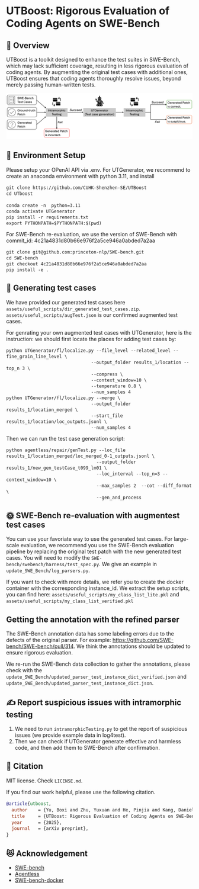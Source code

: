 # UTBoost: Rigorous Evaluation of Coding Agents on SWE-Bench

## 👋 Overview
UTBoost is a toolkit designed to enhance the test suites in SWE-Bench, which may lack sufficient coverage, resulting in less rigorous evaluation of coding agents. By augmenting the original test cases with additional ones, UTBoost ensures that coding agents thoroughly resolve issues, beyond merely passing human-written tests.


<img src="assets/figures/utboost.png">

## 🦜 Environment Setup
Please setup your OPenAI API via .env.
For UTGenerator, we recommend to create an anaconda environment with python 3.11, and install

```shell
git clone https://github.com/CUHK-Shenzhen-SE/UTBoost
cd UTboost

conda create -n  python=3.11 
conda activate UTGenerator
pip install -r requirements.txt
export PYTHONPATH=$PYTHONPATH:$(pwd)
```

For SWE-Bench re-evaluation, we use the version of SWE-Bench with commit_id: 4c21a4831d80b66e976f2a5ce946a0abded7a2aa

```shell
git clone git@github.com:princeton-nlp/SWE-bench.git
cd SWE-bench
git checkout 4c21a4831d80b66e976f2a5ce946a0abded7a2aa
pip install -e .
```

## 💫 Generating test cases
We have provided our generated test cases here `assets/useful_scripts/dir_generated_test_cases.zip`. `assets/useful_scripts/augTest.json` is our confirmed augmented test cases.

For genrating your own augmented test cases with UTGenerator, here is the instruction: we should first locate the places for adding test cases by:
```
python UTGenerator/fl/localize.py --file_level --related_level --fine_grain_line_level \
                                --output_folder results_1/location --top_n 3 \
                                --compress \
                                --context_window=10 \
                                --temperature 0.8 \
                                --num_samples 4
python UTGenerator/fl/localize.py --merge \
                                --output_folder results_1/location_merged \
                                --start_file results_1/location/loc_outputs.jsonl \
                                --num_samples 4
```
Then we can run the test case generation script:
```
python agentless/repair/genTest.py --loc_file results_1/location_merged/loc_merged_0-1_outputs.jsonl \
                                  --output_folder results_1/new_gen_testCase_t099_lm01 \
                                  --loc_interval --top_n=3 --context_window=10 \
                                  --max_samples 2  --cot --diff_format \
                                  --gen_and_process 
```

## 🌞 SWE-Bench re-evaluation with augmentest test cases

You can use your favoriate way to use the generated test cases.
For large-scale evaluation, we recommend you use the SWE-Bench evaluation pipeline by replacing the original test patch with the new generated test cases.
You will need to modify the `SWE-bench/swebench/harness/test_spec.py`. We give an example in `update_SWE_Bench/log_parsers.py`.

If you want to check with more details, we refer you to create the docker container with the corresponding instance_id. We extract the setup scripts, you can find here: `assets/useful_scripts/my_class_list_lite.pkl` and `assets/useful_scripts/my_class_list_verified.pkl`

## Getting the annotation with the refined parser
The SWE-Bench annotation data has some labeling errors due to the defects of the original parser. For example: https://github.com/SWE-bench/SWE-bench/pull/314.
We think the annotations should be updated to ensure rigorous evaluation.

We re-run the SWE-Bench data collection to gather the annotations, please check with the `update_SWE_Bench/updated_parser_test_instance_dict_verified.json`
and `update_SWE_Bench/updated_parser_test_instance_dict.json`.

## ✍️ Report suspicious issues with intramorphic testing
1. We need to run `intramorphicTesting.py` to get the report of suspicious issues (we provide example data in log4test).
2. Then we can check if UTGenerator generate effective and harmless code, and then add them to SWE-Bench after confirmation.

## 📝 Citation
MIT license. Check `LICENSE.md`.

If you find our work helpful, please use the following citation.

```bibtex
@article{utboost,
  author    = {Yu, Boxi and Zhu, Yuxuan and He, Pinjia and Kang, Daniel},
  title     = {UTBoost: Rigorous Evaluation of Coding Agents on SWE-Bench},
  year      = {2025},
  journal   = {arXiv preprint},
}
```

## 😻 Acknowledgement 

* [SWE-bench](https://www.swebench.com/)
* [Agentless](https://github.com/OpenAutoCoder/Agentless)
* [SWE-bench-docker](https://github.com/aorwall/SWE-bench-docker)